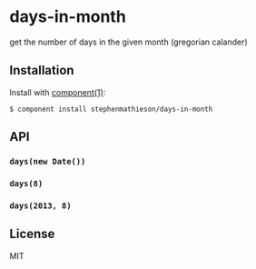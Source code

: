 
# days-in-month

  get the number of days in the given month (gregorian calander)

## Installation

  Install with [component(1)](http://component.io):

    $ component install stephenmathieson/days-in-month

## API

### `days(new Date())`

### `days(8)`

### `days(2013, 8)`

## License

  MIT
